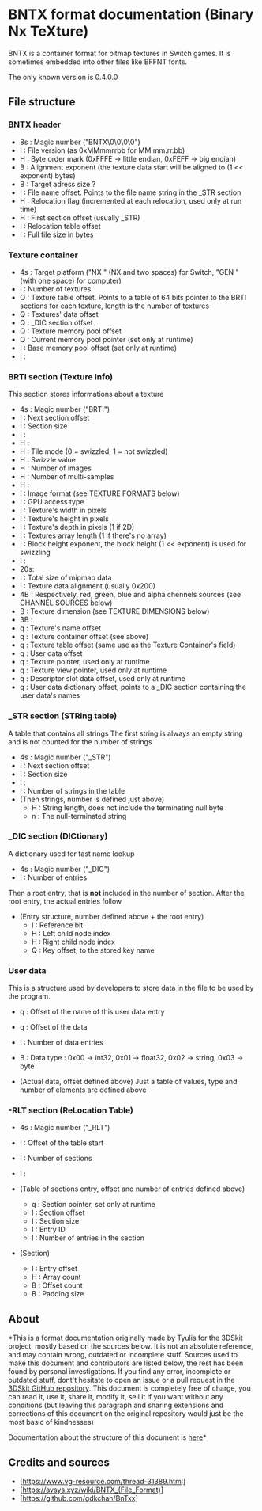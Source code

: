 # BNTX format documentation (Binary Nx TeXture)

BNTX is a container format for bitmap textures in Switch games.
It is sometimes embedded into other files like BFFNT fonts.

The only known version is 0.4.0.0

## File structure
### BNTX header

- 8s : Magic number ("BNTX\0\0\0\0")
- I  : File version (as 0xMMmmrrbb for MM.mm.rr.bb)
- H  : Byte order mark (0xFFFE -> little endian, 0xFEFF -> big endian)
- B  : Alignment exponent (the texture data start will be aligned to (1 << exponent) bytes)
- B  : Target adress size ?
- I  : File name offset. Points to the file name string in the \_STR section
- H  : Relocation flag (incremented at each relocation, used only at run time)
- H  : First section offset (usually \_STR)
- I  : Relocation table offset
- I  : Full file size in bytes

### Texture container

- 4s : Target platform ("NX  " (NX and two spaces) for Switch, "GEN " (with one space) for computer)
- I  : Number of textures
- Q  : Texture table offset. Points to a table of 64 bits pointer to the BRTI sections for each texture, length is the number of textures
- Q  : Textures' data offset
- Q  : \_DIC section offset
- Q  : Texture memory pool offset
- Q  : Current memory pool pointer (set only at runtime)
- I  : Base memory pool offset (set only at runtime)
- I  : <unknown>

### BRTI section (Texture Info)

This section stores informations about a texture

- 4s : Magic number ("BRTI")
- I  : Next section offset
- I  : Section size
- I  : <unknown>
- H  : <unknown>
- H  : Tile mode (0 = swizzled, 1 = not swizzled)
- H  : Swizzle value
- H  : Number of images
- H  : Number of multi-samples
- H  : <unknown>
- I  : Image format (see TEXTURE FORMATS below)
- I  : GPU access type
- I  : Texture's width in pixels
- I  : Texture's height in pixels
- I  : Texture's depth in pixels (1 if 2D)
- I  : Textures array length (1 if there's no array)
- I  : Block height exponent, the block height (1 << exponent) is used for swizzling
- I  : <unknown>
- 20s: <unknown>
- I  : Total size of mipmap data
- I  : Texture data alignment (usually 0x200)
- 4B : Respectively, red, green, blue and alpha chennels sources (see CHANNEL SOURCES below)
- B  : Texture dimension (see TEXTURE DIMENSIONS below)
- 3B : <unknown>
- q  : Texture's name offset
- q  : Texture container offset (see above)
- q  : Texture table offset (same use as the Texture Container's field)
- q  : User data offset
- q  : Texture pointer, used only at runtime
- q  : Texture view pointer, used only at runtime
- q  : Descriptor slot data offset, used only at runtime
- q  : User data dictionary offset, points to a \_DIC section containing the user data's names

### \_STR section (STRing table)

A table that contains all strings
The first string is always an empty string and is not counted for the number of strings

- 4s : Magic number ("\_STR")
- I  : Next section offset
- I  : Section size
- I  : <unknown>
- I  : Number of strings in the table
- (Then strings, number is defined just above)
    - H : String length, does not include the terminating null byte
    - n : The null-terminated string

### \_DIC section (DICtionary)

A dictionary used for fast name lookup

- 4s : Magic number ("\_DIC")
- I  : Number of entries

 Then a root entry, that is **not** included in the number of section.
 After the root entry, the actual entries follow

 - (Entry structure, number defined above + the root entry)
    - I : Reference bit
    - H : Left child node index
    - H : Right child node index
    - Q : Key offset, to the stored key name

### User data

This is a structure used by developers to store data in the file to be used by the program.

- q : Offset of the name of this user data entry
- q : Offset of the data
- I : Number of data entries
- B : Data type : 0x00 -> int32, 0x01 -> float32, 0x02 -> string, 0x03 -> byte

- (Actual data, offset defined above)
    Just a table of values, type and number of elements are defined above

### \-RLT section (ReLocation Table)

- 4s : Magic number ("\_RLT")
- I  : Offset of the table start
- I  : Number of sections
- I  : <unknown>
- (Table of sections entry, offset and number of entries defined above)
    - q : Section pointer, set only at runtime
    - I : Section offset
    - I : Section size
    - I : Entry ID
    - I : Number of entries in the section

- (Section)
    - I : Entry offset
    - H : Array count
    - B : Offset count
    - B : Padding size

## About

*This is a format documentation originally made by Tyulis for the 3DSkit project, mostly based on the sources below.
It is not an absolute reference, and may contain wrong, outdated or incomplete stuff.
Sources used to make this document and contributors are listed below, the rest has been found by personal investigations.
If you find any error, incomplete or outdated stuff, dont't hesitate to open an issue or a pull request in the [3DSkit GitHub repository](https://github.com/Tyulis/3DSkit).
This document is completely free of charge, you can read it, use it, share it, modify it, sell it if you want without any conditions
(but leaving this paragraph and sharing extensions and corrections of this document on the original repository would just be the most basic of kindnesses)

Documentation about the structure of this document is [here](https://github.com/Tyulis/3DSkit/doc/README.md)*

## Credits and sources
- [https://www.vg-resource.com/thread-31389.html]
- [https://avsys.xyz/wiki/BNTX_(File_Format)]
- [https://github.com/gdkchan/BnTxx]
